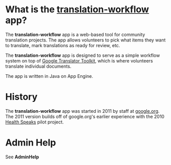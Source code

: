 # What is the [translation-workflow](https://code.google.com/p/translation-workflow/) app? #

The **translation-workflow** app is a web-based tool for community translation projects.  The app allows volunteers to pick what items they want to translate, mark translations as ready for review, etc.

The **translation-workflow** app is designed to serve as a simple workflow system on top of [Google Translator Toolkit](http://googlesystem.blogspot.com/2009/06/google-translator-toolkit.html), which is where volunteers translate individual documents.

The app is written in Java on App Engine.

# History #

The **translation-workflow** app was started in 2011 by staff at [google.org](http://www.google.org/).  The 2011 version builds off of google.org's earlier experience with the 2010 [Health Speaks](http://sitescontent.google.com/healthspeaks/) pilot project.

# Admin Help #

See **AdminHelp**